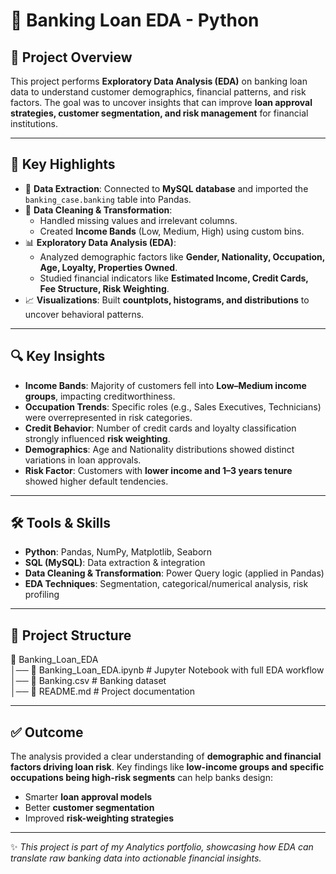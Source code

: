 # 🏦 Banking Loan EDA - Python

## 📌 Project Overview  
This project performs **Exploratory Data Analysis (EDA)** on banking loan data to understand customer demographics, financial patterns, and risk factors. The goal was to uncover insights that can improve **loan approval strategies, customer segmentation, and risk management** for financial institutions.  

---

## 🚀 Key Highlights  
- 🔗 **Data Extraction**: Connected to **MySQL database** and imported the `banking_case.banking` table into Pandas.  
- 🧹 **Data Cleaning & Transformation**:  
  - Handled missing values and irrelevant columns.  
  - Created **Income Bands** (Low, Medium, High) using custom bins.  
- 📊 **Exploratory Data Analysis (EDA)**:  
  - Analyzed demographic factors like **Gender, Nationality, Occupation, Age, Loyalty, Properties Owned**.  
  - Studied financial indicators like **Estimated Income, Credit Cards, Fee Structure, Risk Weighting**.  
- 📈 **Visualizations**: Built **countplots, histograms, and distributions** to uncover behavioral patterns.  

---

## 🔍 Key Insights  
- **Income Bands**: Majority of customers fell into **Low–Medium income groups**, impacting creditworthiness.  
- **Occupation Trends**: Specific roles (e.g., Sales Executives, Technicians) were overrepresented in risk categories.  
- **Credit Behavior**: Number of credit cards and loyalty classification strongly influenced **risk weighting**.  
- **Demographics**: Age and Nationality distributions showed distinct variations in loan approvals.  
- **Risk Factor**: Customers with **lower income and 1–3 years tenure** showed higher default tendencies.  

---

## 🛠 Tools & Skills  
- **Python**: Pandas, NumPy, Matplotlib, Seaborn  
- **SQL (MySQL)**: Data extraction & integration  
- **Data Cleaning & Transformation**: Power Query logic (applied in Pandas)  
- **EDA Techniques**: Segmentation, categorical/numerical analysis, risk profiling  

---

## 📂 Project Structure  
📁 Banking_Loan_EDA  
│── 📓 Banking_Loan_EDA.ipynb   # Jupyter Notebook with full EDA workflow  
│── 📄 Banking.csv              # Banking dataset  
│── 📄 README.md                # Project documentation  

---

## ✅ Outcome  
The analysis provided a clear understanding of **demographic and financial factors driving loan risk**. Key findings like **low-income groups and specific occupations being high-risk segments** can help banks design:  
- Smarter **loan approval models**  
- Better **customer segmentation**  
- Improved **risk-weighting strategies**  

---

✨ *This project is part of my Analytics portfolio, showcasing how EDA can translate raw banking data into actionable financial insights.*  
